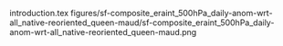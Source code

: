 introduction.tex
figures/sf-composite_eraint_500hPa_daily-anom-wrt-all_native-reoriented_queen-maud/sf-composite_eraint_500hPa_daily-anom-wrt-all_native-reoriented_queen-maud.png
